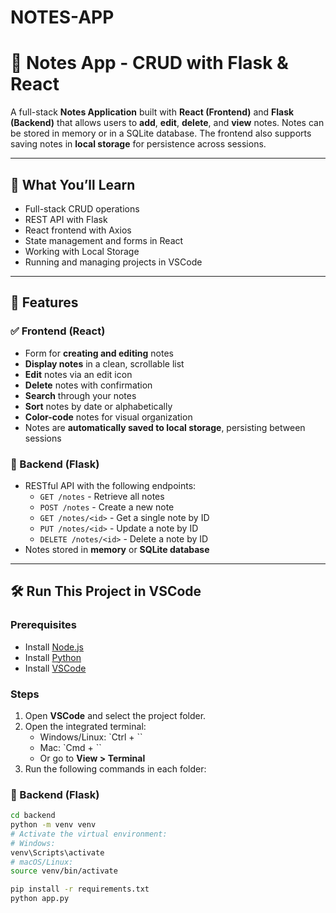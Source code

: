 # NOTES-APP
# 📝 Notes App - CRUD with Flask & React

A full-stack **Notes Application** built with **React (Frontend)** and **Flask (Backend)** that allows users to **add**, **edit**, **delete**, and **view** notes. Notes can be stored in memory or in a SQLite database. The frontend also supports saving notes in **local storage** for persistence across sessions.

---

## 🚀 What You’ll Learn

- Full-stack CRUD operations
- REST API with Flask
- React frontend with Axios
- State management and forms in React
- Working with Local Storage
- Running and managing projects in VSCode

---

## 🧩 Features

### ✅ Frontend (React)
- Form for **creating and editing** notes
- **Display notes** in a clean, scrollable list
- **Edit** notes via an edit icon
- **Delete** notes with confirmation
- **Search** through your notes
- **Sort** notes by date or alphabetically
- **Color-code** notes for visual organization
- Notes are **automatically saved to local storage**, persisting between sessions

### 🐍 Backend (Flask)
- RESTful API with the following endpoints:
  - `GET /notes` - Retrieve all notes
  - `POST /notes` - Create a new note
  - `GET /notes/<id>` - Get a single note by ID
  - `PUT /notes/<id>` - Update a note by ID
  - `DELETE /notes/<id>` - Delete a note by ID
- Notes stored in **memory** or **SQLite database**

---

## 🛠️ Run This Project in VSCode

### Prerequisites
- Install [Node.js](https://nodejs.org/)
- Install [Python](https://www.python.org/)
- Install [VSCode](https://code.visualstudio.com/)

### Steps

1. Open **VSCode** and select the project folder.
2. Open the integrated terminal:
   - Windows/Linux: `Ctrl + \``
   - Mac: `Cmd + \``
   - Or go to **View > Terminal**
3. Run the following commands in each folder:

### 🔧 Backend (Flask)

```bash
cd backend
python -m venv venv
# Activate the virtual environment:
# Windows:
venv\Scripts\activate
# macOS/Linux:
source venv/bin/activate

pip install -r requirements.txt
python app.py

